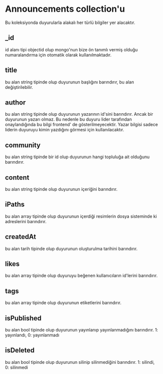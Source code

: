 # Announcements collection'u
Bu koleksiyonda duyurularla alakalı her türlü bilgiler yer alacaktır.

## _id
id alanı tipi objectid olup mongo'nun bize ön tanımlı vermiş olduğu numaralandırma için otomatik olarak kullanılmaktadır.

## title
bu alan string tipinde olup duyurunun başlığını barındırır, bu alan değiştirilebilir.

## author
bu alan string tipinde olup duyurunun yazarının id'sini barındırır. Ancak bir duyurunun yazarı olmaz.
Bu nedenle bu duyuru lider tarafından onaylandığında bu bilgi frontend' de gösterilmeyecektir.
Yazar bilgisi sadece liderin duyuruyu kimin yazdığını görmesi için kullanılacaktır.

## community
bu alan string tipinde bir id olup duyurunun hangi topluluğa ait olduğunu barındırır.

## content
bu alan string tipinde olup duyurunun içeriğini barındırır.

## iPaths
bu alan array tipinde olup duyurunun içerdiği resimlerin dosya sisteminde ki adreslerini barındırır.

## createdAt
bu alan tarih tipinde olup duyurunun oluşturulma tarihini barındırır.

## likes
bu alan array tipinde olup duyuruyu beğenen kullanıcıların id'lerini barındırır.

## tags
bu alan array tipinde olup duyurunun etiketlerini barındırır.

## isPublished
bu alan bool tipinde olup duyurunun yayınlanıp yayınlanmadığını barındırır. 1: yayınlandı, 0: yayınlanmadı

## isDeleted
bu alan bool tipinde olup duyurunun silinip silinmediğini barındırır. 1: silindi, 0: silinmedi
